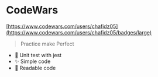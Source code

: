 # CodeWars

[https://www.codewars.com/users/chafidz05](https://www.codewars.com/users/chafidz05/badges/large)

> Practice make Perfect
* 🎉 Unit test with jest
* ✨ Simple code
* 🎨 Readable code
